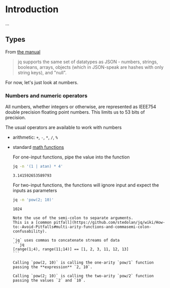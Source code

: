 # Introduction

...

## Types

From [the manual][man-types]

> jq supports the same set of datatypes as JSON - numbers, strings, booleans, arrays, objects (which in JSON-speak are hashes with only string keys), and "null".

For now, let's just look at numbers.

### Numbers and numeric operators

All numbers, whether integers or otherwise, are represented as IEEE754
double precision floating point numbers. This limits us to 53 bits of
precision.

The usual operators are available to work with numbers

- arithmetic: `+`, `-`, `*`, `/`, `%`
- standard [math functions][man-math]

    For one-input functions, pipe the value into the function

    ```sh
    jq -n '(1 | atan) * 4'
    ```
    ```none
    3.141592653589793
    ```

    For two-input functions, the functions will ignore input and expect the
    inputs as parameters

    ```sh
    jq -n 'pow(2; 10)'
    ```
    ```none
    1024
    ```

    ~~~~exercism/caution
    Note the use of the semi-colon to separate arguments.
    This is a [common pitfall](https://github.com/stedolan/jq/wiki/How-to:-Avoid-Pitfalls#multi-arity-functions-and-commasemi-colon-confusability).

    `jq` uses commas to concatenate streams of data
    ```jq
    [range(1;4), range(11;14)] == [1, 2, 3, 11, 12, 13]
    ```

    Calling `pow(2, 10)` is calling the one-arity `pow/1` function
    passing the **expression** `2, 10`.

    Calling `pow(2; 10)` is calling the two-arity `pow/2` function
    passing the values `2` and `10`.
    ~~~~


[man-types]: https://stedolan.github.io/jq/manual/v1.6/#TypesandValues
[man-math]: https://stedolan.github.io/jq/manual/v1.6/#Math
